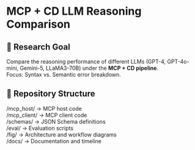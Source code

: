 # MCP + CD LLM Reasoning Comparison

## 🎯 Research Goal
Compare the reasoning performance of different LLMs (GPT-4, GPT-4o-mini, Gemini-5, LLaMA3-70B) under the **MCP + CD pipeline**.  
Focus: Syntax vs. Semantic error breakdown.

## 📂 Repository Structure
/mcp_host/   → MCP host code  
/mcp_client/ → MCP client code  
/schemas/    → JSON Schema definitions  
/eval/       → Evaluation scripts  
/fig/        → Architecture and workflow diagrams  
/docs/       → Documentation and timeline  
